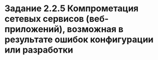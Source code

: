 # Задание 2.2.5 Компрометация сетевых сервисов (веб-приложений), возможная в результате ошибок конфигурации или разработки